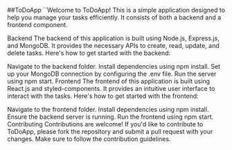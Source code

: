 ##ToDoApp
``Welcome to ToDoApp! This is a simple application designed to help you manage your tasks efficiently. It consists of both a backend and a frontend component.

Backend
The backend of this application is built using Node.js, Express.js, and MongoDB. It provides the necessary APIs to create, read, update, and delete tasks. Here's how to get started with the backend:

Navigate to the backend folder.
Install dependencies using npm install.
Set up your MongoDB connection by configuring the .env file.
Run the server using npm start.
Frontend
The frontend of this application is built using React.js and styled-components. It provides an intuitive user interface to interact with the tasks. Here's how to get started with the frontend:

Navigate to the frontend folder.
Install dependencies using npm install.
Ensure the backend server is running.
Run the frontend using npm start.
Contributing
Contributions are welcome! If you'd like to contribute to ToDoApp, please fork the repository and submit a pull request with your changes. Make sure to follow the contribution guidelines.
